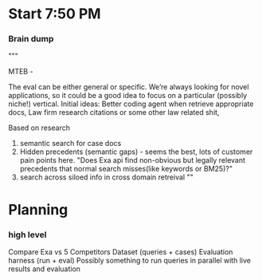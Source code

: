 # Start 7:50 PM



### Brain dump
"""

MTEB - 

The eval can be either general or specific. We’re always looking for novel applications, so it could be a good idea to focus on a particular (possibly niche!) vertical. 
Initial ideas: Better coding agent when retrieve appropriate docs, Law firm research citations or some other law related shit,

Based on research
1. semantic search for case docs
2. Hidden precedents (semantic gaps) - seems the best, lots of customer pain points here. "Does Exa api find non-obvious but legally relevant precedents that normal search misses(like keywords or BM25)?"
3. search across siloed info in cross domain retreival
""

# Planning
### high level
Compare Exa vs 5 Competitors
Dataset (queries + cases)
Evaluation harness (run + eval)
Possibly something to run queries in parallel with live results and evaluation
